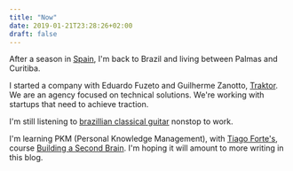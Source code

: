 ```yaml
---
title: "Now"
date: 2019-01-21T23:28:26+02:00
draft: false
---
```


After a season in [Spain](https://en.wikipedia.org/wiki/Valencia), I'm back to Brazil and living between Palmas and Curitiba.

I started a company with Eduardo Fuzeto and Guilherme Zanotto, [Traktor](https://gotraktor.com). We are an agency focused on technical solutions. We're working with startups that need to achieve traction.

I'm still listening to [brazillian classical guitar](https://open.spotify.com/user/22juqw35jemx5ymfnpb63ekba/playlist/5tVGPqD0VArJl577af0bIY?si=mjGPefZiT7awUUym5ag7_A) nonstop to work.

I'm learning PKM (Personal Knowledge Management), with [Tiago Forte's](https://www.fortelabs.co/), course [Building a Second Brain](https://www.buildingasecondbrain.com/). I'm hoping it will amount to more writing in this blog.